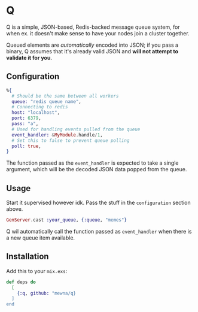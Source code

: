 # Q

Q is a simple, JSON-based, Redis-backed message queue system, for when ex. it
doesn't make sense to have your nodes join a cluster together.

Queued elements are *automatically* encoded into JSON; if you pass a binary,
Q assumes that it's already valid JSON and **will not attempt to validate it
for you**.

## Configuration

```Elixir
%{
  # Should be the same between all workers
  queue: "redis queue name",
  # Connecting to redis
  host: "localhost",
  port: 6379,
  pass: "a",
  # Used for handling events pulled from the queue
  event_handler: &MyModule.handle/1,
  # Set this to false to prevent queue polling
  poll: true,
}
```

The function passed as the `event_handler` is expected to take a single
argument, which will be the decoded JSON data popped from the queue.

## Usage

Start it supervised however idk. Pass the stuff in the `configuration` section
above. 

```Elixir
GenServer.cast :your_queue, {:queue, "memes"}
```

Q wil automatically call the function passed as `event_handler` when there is a
new queue item available.

## Installation

Add this to your `mix.exs`:

```elixir
def deps do
  [
    {:q, github: "mewna/q}
  ]
end
```
